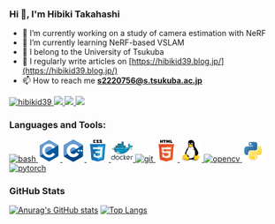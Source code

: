 ### Hi 👋, I'm Hibiki Takahashi

- 🔭 I’m currently working on a study of camera estimation with NeRF
- 🌱 I’m currently learning NeRF-based VSLAM
- 🏫 I belong to the University of Tsukuba
- 📝 I regularly write articles on [https://hibikid39.blog.jp/](https://hibikid39.blog.jp/)
- 📫 How to reach me **s2220756@s.tsukuba.ac.jp**

<p align="left">
  <a href="https://github.com/hibikid39/hibikid39/">
    <img src="https://komarev.com/ghpvc/?username=hibikid39" alt="hibikid39" />
  </a>
  <a href="https://github.com/hibikid39">
    <img height="20" src="https://img.shields.io/github/stars/hibikid39?label=star&logo=github&style=flat" />
  </a>  
  <a href="https://github.com/hibikid39">
    <img height="20" src="https://img.shields.io/github/followers/hibikid39?label=follow&logo=github&style=flat" />
  </a>
    <a href="http://twitter.com/candy_sherl">
    <img height="20" src="https://img.shields.io/twitter/follow/candy_sherl?label=Twitter&logo=twitter&style=flat" />
  </a>
</p>

<h3 align="left">Languages and Tools:</h3>
<p align="left"> <a href="https://www.gnu.org/software/bash/" target="_blank" rel="noreferrer"> <img src="https://www.vectorlogo.zone/logos/gnu_bash/gnu_bash-icon.svg" alt="bash" width="40" height="40"/> </a> <a href="https://www.cprogramming.com/" target="_blank" rel="noreferrer"> <img src="https://raw.githubusercontent.com/devicons/devicon/master/icons/c/c-original.svg" alt="c" width="40" height="40"/> </a> <a href="https://www.w3schools.com/cpp/" target="_blank" rel="noreferrer"> <img src="https://raw.githubusercontent.com/devicons/devicon/master/icons/cplusplus/cplusplus-original.svg" alt="cplusplus" width="40" height="40"/> </a> <a href="https://www.w3schools.com/css/" target="_blank" rel="noreferrer"> <img src="https://raw.githubusercontent.com/devicons/devicon/master/icons/css3/css3-original-wordmark.svg" alt="css3" width="40" height="40"/> </a> <a href="https://www.docker.com/" target="_blank" rel="noreferrer"> <img src="https://raw.githubusercontent.com/devicons/devicon/master/icons/docker/docker-original-wordmark.svg" alt="docker" width="40" height="40"/> </a> <a href="https://git-scm.com/" target="_blank" rel="noreferrer"> <img src="https://www.vectorlogo.zone/logos/git-scm/git-scm-icon.svg" alt="git" width="40" height="40"/> </a> <a href="https://www.w3.org/html/" target="_blank" rel="noreferrer"> <img src="https://raw.githubusercontent.com/devicons/devicon/master/icons/html5/html5-original-wordmark.svg" alt="html5" width="40" height="40"/> </a> <a href="https://www.linux.org/" target="_blank" rel="noreferrer"> <img src="https://raw.githubusercontent.com/devicons/devicon/master/icons/linux/linux-original.svg" alt="linux" width="40" height="40"/> </a> <a href="https://opencv.org/" target="_blank" rel="noreferrer"> <img src="https://www.vectorlogo.zone/logos/opencv/opencv-icon.svg" alt="opencv" width="40" height="40"/> </a> <a href="https://www.python.org" target="_blank" rel="noreferrer"> <img src="https://raw.githubusercontent.com/devicons/devicon/master/icons/python/python-original.svg" alt="python" width="40" height="40"/> </a> <a href="https://pytorch.org/" target="_blank" rel="noreferrer"> <img src="https://www.vectorlogo.zone/logos/pytorch/pytorch-icon.svg" alt="pytorch" width="40" height="40"/> </a> </p>

### GitHub Stats
[![Anurag's GitHub stats](https://github-readme-stats.vercel.app/api?username=hibikid39)](https://github.com/hibikid39/github-readme-stats)
[![Top Langs](https://github-readme-stats.vercel.app/api/top-langs/?username=hibikid39)](https://github.com/hibikid39/github-readme-stats)
